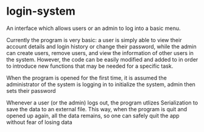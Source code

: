 # login-system
An interface which allows users or an admin to log into a basic menu.


Currently the program is very basic: a user is simply able to view their account details and login history or change their password, while the admin can create users, remove users, and view the information of other users in the system. However, the code can be easily modified and added to in order to introduce new functions that may be needed for a specific task.

When the program is opened for the first time, it is assumed the administrator of the system is logging in to initialize the system, admin then sets their password

Whenever a user (or the admin) logs out, the program utlizes Serialization to save the data to an external file. This way, when the program is quit and opened up again, all the data remains, so one can safely quit the app without fear of losing data
